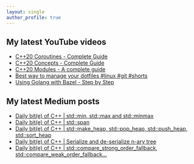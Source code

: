 ```yaml
---
layout: single
author_profile: true
---
```


## My latest YouTube videos

<!--START_SECTION:youtube-->
* [C++20 Coroutines - Complete Guide](https://www.youtube.com/watch?v=w-dmOHhBX9o)
* [C++20 Concepts  - Complete Guide](https://www.youtube.com/watch?v=1So7onMFxJM)
* [C++20 Modules - A complete guide](https://www.youtube.com/watch?v=WRCwciJ5MTE)
* [Best way to manage your dotfiles #linux #git #shorts](https://www.youtube.com/watch?v=LHrB4TcU1JM)
* [Using Golang with Bazel - Step by Step](https://www.youtube.com/watch?v=mXLrk0ipwz4)
<!--END_SECTION:youtube-->

## My latest Medium posts

<!--START_SECTION:medium-->
* [Daily bit(e) of C++ | std::min, std::max and std::minmax](https://medium.com/@simontoth/daily-bit-e-of-c-std-min-std-max-and-std-minmax-2810969b99f9?source=rss-1e1de1006a93------2)
* [Daily bit(e) of C++ | std::span](https://medium.com/@simontoth/daily-bit-e-of-c-std-span-46c970875351?source=rss-1e1de1006a93------2)
* [Daily bit(e) of C++ | std::make_heap, std::pop_heap, std::push_heap, std::sort_heap](https://medium.com/@simontoth/daily-bit-e-of-c-std-make-heap-std-pop-heap-std-push-heap-std-sort-heap-663e22816d38?source=rss-1e1de1006a93------2)
* [Daily bit(e) of C++ | Serialize and de-serialize n-ary tree](https://medium.com/@simontoth/daily-bit-e-of-c-serialize-and-de-serialize-n-ary-tree-34031b6191eb?source=rss-1e1de1006a93------2)
* [Daily bit(e) of C++ | std::compare_strong_order_fallback, std::compare_weak_order_fallback…](https://medium.com/@simontoth/daily-bit-e-of-c-std-compare-strong-order-fallback-std-compare-weak-order-fallback-c203e6018fc8?source=rss-1e1de1006a93------2)
<!--END_SECTION:medium-->
